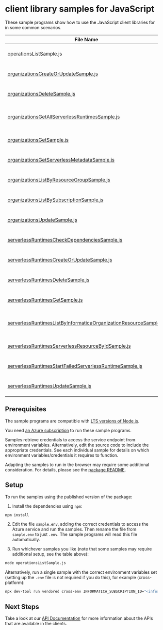 # client library samples for JavaScript

These sample programs show how to use the JavaScript client libraries for in some common scenarios.

| **File Name**                                                                                                                     | **Description**                                                                                                                                                                                                                                                                          |
| --------------------------------------------------------------------------------------------------------------------------------- | ---------------------------------------------------------------------------------------------------------------------------------------------------------------------------------------------------------------------------------------------------------------------------------------- |
| [operationsListSample.js][operationslistsample]                                                                                   | List the operations for the provider x-ms-original-file: specification/informatica/resource-manager/Informatica.DataManagement/stable/2024-05-08/examples/Operations_List_MaximumSet_Gen.json                                                                                            |
| [organizationsCreateOrUpdateSample.js][organizationscreateorupdatesample]                                                         | Create a InformaticaOrganizationResource x-ms-original-file: specification/informatica/resource-manager/Informatica.DataManagement/stable/2024-05-08/examples/Organizations_CreateOrUpdate_MaximumSet_Gen.json                                                                           |
| [organizationsDeleteSample.js][organizationsdeletesample]                                                                         | Delete a InformaticaOrganizationResource x-ms-original-file: specification/informatica/resource-manager/Informatica.DataManagement/stable/2024-05-08/examples/Organizations_Delete_MaximumSet_Gen.json                                                                                   |
| [organizationsGetAllServerlessRuntimesSample.js][organizationsgetallserverlessruntimessample]                                     | Gets all serverless runtime resources in a given informatica organization resource. x-ms-original-file: specification/informatica/resource-manager/Informatica.DataManagement/stable/2024-05-08/examples/Organizations_GetAllServerlessRuntimes_MaximumSet_Gen.json                      |
| [organizationsGetSample.js][organizationsgetsample]                                                                               | Get a InformaticaOrganizationResource x-ms-original-file: specification/informatica/resource-manager/Informatica.DataManagement/stable/2024-05-08/examples/Organizations_Get_MaximumSet_Gen.json                                                                                         |
| [organizationsGetServerlessMetadataSample.js][organizationsgetserverlessmetadatasample]                                           | Gets Metadata of the serverless runtime environment. x-ms-original-file: specification/informatica/resource-manager/Informatica.DataManagement/stable/2024-05-08/examples/Organizations_GetServerlessMetadata_MaximumSet_Gen.json                                                        |
| [organizationsListByResourceGroupSample.js][organizationslistbyresourcegroupsample]                                               | List InformaticaOrganizationResource resources by resource group x-ms-original-file: specification/informatica/resource-manager/Informatica.DataManagement/stable/2024-05-08/examples/Organizations_ListByResourceGroup_MaximumSet_Gen.json                                              |
| [organizationsListBySubscriptionSample.js][organizationslistbysubscriptionsample]                                                 | List InformaticaOrganizationResource resources by subscription ID x-ms-original-file: specification/informatica/resource-manager/Informatica.DataManagement/stable/2024-05-08/examples/Organizations_ListBySubscription_MaximumSet_Gen.json                                              |
| [organizationsUpdateSample.js][organizationsupdatesample]                                                                         | Update a InformaticaOrganizationResource x-ms-original-file: specification/informatica/resource-manager/Informatica.DataManagement/stable/2024-05-08/examples/Organizations_Update_MaximumSet_Gen.json                                                                                   |
| [serverlessRuntimesCheckDependenciesSample.js][serverlessruntimescheckdependenciessample]                                         | Checks all dependencies for a serverless runtime resource x-ms-original-file: specification/informatica/resource-manager/Informatica.DataManagement/stable/2024-05-08/examples/ServerlessRuntimes_CheckDependencies_MaximumSet_Gen.json                                                  |
| [serverlessRuntimesCreateOrUpdateSample.js][serverlessruntimescreateorupdatesample]                                               | Create a InformaticaServerlessRuntimeResource x-ms-original-file: specification/informatica/resource-manager/Informatica.DataManagement/stable/2024-05-08/examples/ServerlessRuntimes_CreateOrUpdate_MaximumSet_Gen.json                                                                 |
| [serverlessRuntimesDeleteSample.js][serverlessruntimesdeletesample]                                                               | Delete a InformaticaServerlessRuntimeResource x-ms-original-file: specification/informatica/resource-manager/Informatica.DataManagement/stable/2024-05-08/examples/ServerlessRuntimes_Delete_MaximumSet_Gen.json                                                                         |
| [serverlessRuntimesGetSample.js][serverlessruntimesgetsample]                                                                     | Get a InformaticaServerlessRuntimeResource x-ms-original-file: specification/informatica/resource-manager/Informatica.DataManagement/stable/2024-05-08/examples/ServerlessRuntimes_Get_MaximumSet_Gen.json                                                                               |
| [serverlessRuntimesListByInformaticaOrganizationResourceSample.js][serverlessruntimeslistbyinformaticaorganizationresourcesample] | List InformaticaServerlessRuntimeResource resources by InformaticaOrganizationResource x-ms-original-file: specification/informatica/resource-manager/Informatica.DataManagement/stable/2024-05-08/examples/ServerlessRuntimes_ListByInformaticaOrganizationResource_MaximumSet_Gen.json |
| [serverlessRuntimesServerlessResourceByIdSample.js][serverlessruntimesserverlessresourcebyidsample]                               | Returns a serverless runtime resource by ID x-ms-original-file: specification/informatica/resource-manager/Informatica.DataManagement/stable/2024-05-08/examples/ServerlessRuntimes_ServerlessResourceById_MaximumSet_Gen.json                                                           |
| [serverlessRuntimesStartFailedServerlessRuntimeSample.js][serverlessruntimesstartfailedserverlessruntimesample]                   | Starts a failed runtime resource x-ms-original-file: specification/informatica/resource-manager/Informatica.DataManagement/stable/2024-05-08/examples/ServerlessRuntimes_StartFailedServerlessRuntime_MaximumSet_Gen.json                                                                |
| [serverlessRuntimesUpdateSample.js][serverlessruntimesupdatesample]                                                               | Update a InformaticaServerlessRuntimeResource x-ms-original-file: specification/informatica/resource-manager/Informatica.DataManagement/stable/2024-05-08/examples/ServerlessRuntimes_Update_MaximumSet_Gen.json                                                                         |

## Prerequisites

The sample programs are compatible with [LTS versions of Node.js](https://github.com/nodejs/release#release-schedule).

You need [an Azure subscription][freesub] to run these sample programs.

Samples retrieve credentials to access the service endpoint from environment variables. Alternatively, edit the source code to include the appropriate credentials. See each individual sample for details on which environment variables/credentials it requires to function.

Adapting the samples to run in the browser may require some additional consideration. For details, please see the [package README][package].

## Setup

To run the samples using the published version of the package:

1. Install the dependencies using `npm`:

```bash
npm install
```

2. Edit the file `sample.env`, adding the correct credentials to access the Azure service and run the samples. Then rename the file from `sample.env` to just `.env`. The sample programs will read this file automatically.

3. Run whichever samples you like (note that some samples may require additional setup, see the table above):

```bash
node operationsListSample.js
```

Alternatively, run a single sample with the correct environment variables set (setting up the `.env` file is not required if you do this), for example (cross-platform):

```bash
npx dev-tool run vendored cross-env INFORMATICA_SUBSCRIPTION_ID="<informatica subscription id>" node operationsListSample.js
```

## Next Steps

Take a look at our [API Documentation][apiref] for more information about the APIs that are available in the clients.

[operationslistsample]: https://github.com/Azure/azure-sdk-for-js/blob/main/sdk/informatica/arm-informaticadatamanagement/samples/v1/javascript/operationsListSample.js
[organizationscreateorupdatesample]: https://github.com/Azure/azure-sdk-for-js/blob/main/sdk/informatica/arm-informaticadatamanagement/samples/v1/javascript/organizationsCreateOrUpdateSample.js
[organizationsdeletesample]: https://github.com/Azure/azure-sdk-for-js/blob/main/sdk/informatica/arm-informaticadatamanagement/samples/v1/javascript/organizationsDeleteSample.js
[organizationsgetallserverlessruntimessample]: https://github.com/Azure/azure-sdk-for-js/blob/main/sdk/informatica/arm-informaticadatamanagement/samples/v1/javascript/organizationsGetAllServerlessRuntimesSample.js
[organizationsgetsample]: https://github.com/Azure/azure-sdk-for-js/blob/main/sdk/informatica/arm-informaticadatamanagement/samples/v1/javascript/organizationsGetSample.js
[organizationsgetserverlessmetadatasample]: https://github.com/Azure/azure-sdk-for-js/blob/main/sdk/informatica/arm-informaticadatamanagement/samples/v1/javascript/organizationsGetServerlessMetadataSample.js
[organizationslistbyresourcegroupsample]: https://github.com/Azure/azure-sdk-for-js/blob/main/sdk/informatica/arm-informaticadatamanagement/samples/v1/javascript/organizationsListByResourceGroupSample.js
[organizationslistbysubscriptionsample]: https://github.com/Azure/azure-sdk-for-js/blob/main/sdk/informatica/arm-informaticadatamanagement/samples/v1/javascript/organizationsListBySubscriptionSample.js
[organizationsupdatesample]: https://github.com/Azure/azure-sdk-for-js/blob/main/sdk/informatica/arm-informaticadatamanagement/samples/v1/javascript/organizationsUpdateSample.js
[serverlessruntimescheckdependenciessample]: https://github.com/Azure/azure-sdk-for-js/blob/main/sdk/informatica/arm-informaticadatamanagement/samples/v1/javascript/serverlessRuntimesCheckDependenciesSample.js
[serverlessruntimescreateorupdatesample]: https://github.com/Azure/azure-sdk-for-js/blob/main/sdk/informatica/arm-informaticadatamanagement/samples/v1/javascript/serverlessRuntimesCreateOrUpdateSample.js
[serverlessruntimesdeletesample]: https://github.com/Azure/azure-sdk-for-js/blob/main/sdk/informatica/arm-informaticadatamanagement/samples/v1/javascript/serverlessRuntimesDeleteSample.js
[serverlessruntimesgetsample]: https://github.com/Azure/azure-sdk-for-js/blob/main/sdk/informatica/arm-informaticadatamanagement/samples/v1/javascript/serverlessRuntimesGetSample.js
[serverlessruntimeslistbyinformaticaorganizationresourcesample]: https://github.com/Azure/azure-sdk-for-js/blob/main/sdk/informatica/arm-informaticadatamanagement/samples/v1/javascript/serverlessRuntimesListByInformaticaOrganizationResourceSample.js
[serverlessruntimesserverlessresourcebyidsample]: https://github.com/Azure/azure-sdk-for-js/blob/main/sdk/informatica/arm-informaticadatamanagement/samples/v1/javascript/serverlessRuntimesServerlessResourceByIdSample.js
[serverlessruntimesstartfailedserverlessruntimesample]: https://github.com/Azure/azure-sdk-for-js/blob/main/sdk/informatica/arm-informaticadatamanagement/samples/v1/javascript/serverlessRuntimesStartFailedServerlessRuntimeSample.js
[serverlessruntimesupdatesample]: https://github.com/Azure/azure-sdk-for-js/blob/main/sdk/informatica/arm-informaticadatamanagement/samples/v1/javascript/serverlessRuntimesUpdateSample.js
[apiref]: https://docs.microsoft.com/javascript/api/@azure/arm-informaticadatamanagement?view=azure-node-preview
[freesub]: https://azure.microsoft.com/free/
[package]: https://github.com/Azure/azure-sdk-for-js/tree/main/sdk/informatica/arm-informaticadatamanagement/README.md
